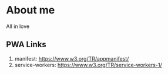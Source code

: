 # About me

All in love

## PWA Links

1. manifest: https://www.w3.org/TR/appmanifest/
2. service-workers: https://www.w3.org/TR/service-workers-1/